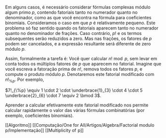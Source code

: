 Em alguns casos, é necessário considerar fórmulas complexas módulo algum primo $p$, contendo fatoriais tanto no numerador quanto no denominador, como as que você encontra na fórmula para coeficientes binomiais. Consideramos o caso em que $p$ é relativamente pequeno. Este problema só faz sentido quando os fatoriais aparecem tanto no numerador quanto no denominador de frações. Caso contrário, $p!$ e os termos subsequentes serão reduzidos a zero. Mas nas frações, os fatores de $p$ podem ser cancelados, e a expressão resultante será diferente de zero módulo $p$.

Assim, formalmente a tarefa é: Você quer calcular $n! \bmod p$, sem levar em conta todos os múltiplos fatores de $p$ que aparecem no fatorial. Imagine que você escreva a fatoração prima de $n!$, remova todos os fatores $p$, e compute o produto módulo $p$. Denotaremos este fatorial modificado com $n!_{\%p}$. Por exemplo,

$7!_{\%p} \equiv 1 \cdot 2 \cdot \underbrace{1}_{3} \cdot 4 \cdot 5 \underbrace{2}_{6} \cdot 7 \equiv 2 \bmod 3$.

Aprender a calcular efetivamente este fatorial modificado nos permite calcular rapidamente o valor das várias fórmulas combinatórias (por exemplo, coeficientes binomiais).

[[Algoritmo]]
[[Computação/One for All/Artigos/Algebra/Factorial modulo p/Implementação]]
[[Multiplicity of  p]]

